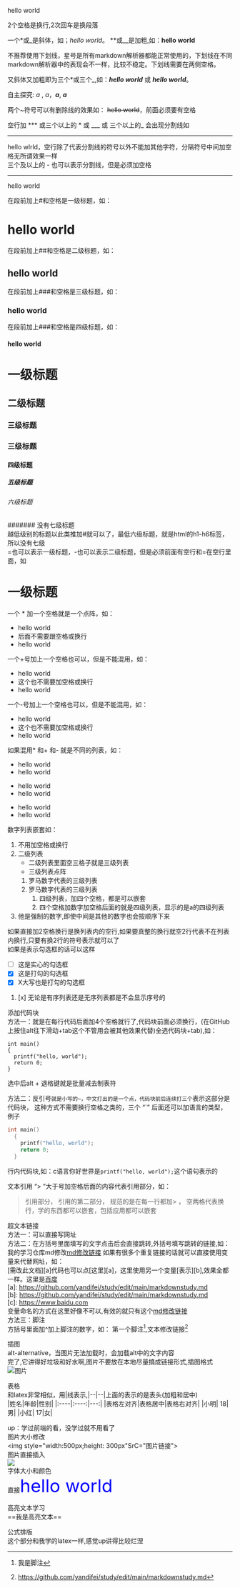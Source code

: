 hello world

2个空格是换行,2次回车是换段落

一个*或_是斜体，如；*hello world*。 **或__是加粗,如：**hello world**

不推荐使用下划线，星号是所有markdown解析器都能正常使用的，下划线在不同markdown解析器中的表现会不一样，比较不稳定。下划线需要在两侧空格。

又斜体又加粗即为三个*或三个_,如：***hello world*** 或 ___hello world___。

自主探究: _*a*_ , _*a*_，_**a**_,  __*a*__

两个~符号可以有删除线的效果如： ~~hello world~~，前面必须要有空格

空行加 *** 或三个以上的 * 或 ___ 或 三个以上的_ 会出现分割线如
***
hello wlrld，空行除了代表分割线的符号以外不能加其他字符，分隔符号中间加空格无所谓效果一样  
三个及以上的 - 也可以表示分割线，但是必须加空格
- - - -
hello world

在段前加上#和空格是一级标题，如：  
# hello world  
在段前加上##和空格是二级标题，如： 
## hello world  
在段前加上###和空格是三级标题，如： 
### hello world  
在段前加上###和空格是四级标题，如： 
#### hello world  
# 一级标题  
## 二级标题  
### 三级标题  
### 三级标题  
#### 四级标题  
##### 五级标题  
###### 六级标题 
####### 没有七级标题  
越低级别的标题以此类推加#就可以了，最低六级标题，就是html的h1-h6标签，所以没有七级  
=也可以表示一级标题，-也可以表示二级标题，但是必须前面有空行和=在空行里面，如

一级标题
= 

一个 * 加一个空格就是一个点阵，如：
* hello world
* 后面不需要跟空格或换行
* hello world

一个+号加上一个空格也可以，但是不能混用，如：
+ hello world
+ 这个也不需要加空格或换行
+ hello world

一个-号加上一个空格也可以，但是不能混用，如：
- hello world
- 这个也不需要加空格或换行
- hello world

如果混用* 和+ 和- 就是不同的列表，如：
* hello world
* hello world
+ hello world
+ hello world
- hello world
- hello world

数字列表嵌套如：
1. 不用加空格或换行
2. 二级列表
   * 二级列表里面空三格子就是三级列表
   * 三级列表点阵
   1. 罗马数字代表的三级列表
   2. 罗马数字代表的三级列表
      1. 四级列表，加四个空格，都是可以嵌套
      2. 四个空格加数字加空格后面的就是四级列表，显示的是a的四级列表
4. 他是强制的数字,即使中间是其他的数字也会按顺序下来

如果直接加2空格换行是换列表内的空行,如果要真整的换行就空2行代表不在列表内换行,只要有换2行的符号表示就可以了  
如果是表示勾选框的话可以这样  
* [ ] 这是实心的勾选框
* [x] 这是打勾的勾选框
* [X] X大写也是打勾的勾选框
1. [x] 无论是有序列表还是无序列表都是不会显示序号的

添加代码块   
方法一：就是在每行代码后面加4个空格就行了,代码块前面必须换行，(在GitHub上按住alt往下滑动+tab这个不管用会被其他效果代替)全选代码块+tab),如：

    int main()
    {
      printf("hello, world");
      return 0;
    }

选中后alt + 退格键就是批量减去制表符

方法二：反引号`就是小写的~，中文打出的是一个点，代码块前后连续打三个`表示这部分是代码块，
这种方式不需要换行空格之类的，三个 “`” 后面还可以加语言的类型，例子
```c
int main()
  {
    printf("hello, world");
    return 0;
  }
```
行内代码块,如：c语言你好世界是`printf("hello, world");`这个语句表示的

文本引用
“> ”大于号加空格后面的内容代表引用部分，如：
> 引用部分，
> 引用的第二部分，
> 规范的是在每一行都加> ，
> 空两格代表换行，学的东西都可以嵌套，包括应用都可以嵌套

超文本链接  
方法一：可以直接写网址  
方法二：[]()在方括号里面填写的文字点击后会直接跳转,外括号填写跳转的链接,如：  
我的学习仓库md修改[md修改链接](https://github.com/yandifei/study/edit/main/markdownstudy.md)
如果有很多个重复链接的话就可以直接使用变量来代替网址，如：  
[需改此文档][a]代码也可以点[这里][a]，这里使用另一个变量[表示][b],效果全都一样。这里是[百度](https://www.baidu.com)  
[a]: https://github.com/yandifei/study/edit/main/markdownstudy.md  
[b]: https://github.com/yandifei/study/edit/main/markdownstudy.md  
[c]: https://www.baidu.com  
变量命名的方式在这里好像不可以,有效的就只有这个[md修改链接](https://github.com/yandifei/study/edit/main/markdownstudy.md)  
方法三：脚注  
方括号里面加^加上脚注的数字，如：
第一个脚注[^1],文本修改链接[^2]
[^1]:我是脚注
[^2]:https://github.com/yandifei/study/edit/main/markdownstudy.md

插图  
alt-alternative，当图片无法加载时，会加载alt中的文字内容  
完了,它讲得好垃圾和好水啊,图片不要放在本地尽量搞成链接形式,插图格式  
![图片](图片链接)

表格  
和latex非常相似，用|线表示,|--|--|上面的表示的是表头(加粗和居中)  
|姓名|年龄|性别|
|:----|:----:|---:|
|表格左对齐|表格居中|表格右对齐|
|小明| 18|男|
|小红| 17|女|

up：学过前端的看，没学过就不用看了  
图片大小修改  
<img style="width:500px;height: 300px"SrC="图片链接">  
图片直接插入  
<img src ="图片链接">  
字体大小和颜色  
直接<span style="color:blue;font-size:40px">hello world</span>

高亮文本学习  
==我是高亮文本==

公式排版  
这个部分和我学的latex一样,感觉up讲得比较烂涅  
